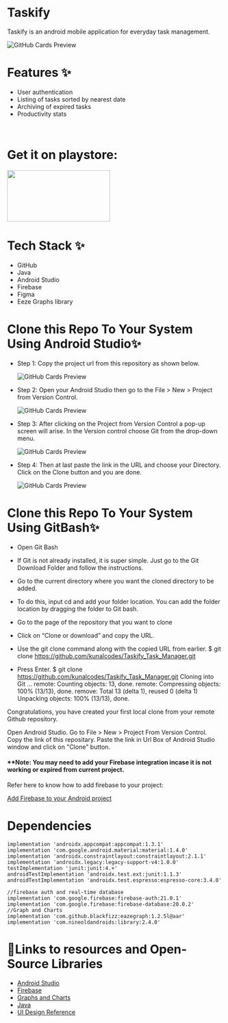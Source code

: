 # Taskify

Taskify is an android mobile application for everyday task management.



 ![GitHub Cards Preview](https://github.com/kunalcodes/Taskify_Task_Manager/blob/main/Taskify/app/src/main/res/drawable/github_project_image_taskify.jpg)



# Features ✨
* User authentication
* Listing of tasks sorted by nearest date
* Archiving of expired tasks
* Productivity stats

<br/>


# Get it on playstore:


<a href="https://play.google.com/store/apps/details?id=kunal.project.taskify" title="Playstore" target="_blank"><img height="120" width="240" src="https://data.ibtimes.sg/en/full/12247/google-play-store-8-1-73-apk.png"></a>


<!-- 
# Links 
* Blog-Post :-  -->

# Tech Stack ✨

* GitHub
* Java
* Android Studio
* Firebase
* Figma
* Eeze Graphs library


# Clone this Repo To Your System Using Android Studio✨

* Step 1: Copy the project url from this repository as shown below.


  ![GitHub Cards Preview](https://media.geeksforgeeks.org/wp-content/uploads/20201103234355/Clone1.png)
  
  
* Step 2: Open your Android Studio then go to the File > New > Project from Version Control.


  ![GitHub Cards Preview](https://media.geeksforgeeks.org/wp-content/uploads/20201103235112/Clone2.png)
  
  
* Step 3: After clicking on the Project from Version Control a pop-up screen will arise. In the Version control choose Git from the drop-down menu.


  ![GitHub Cards Preview](https://media.geeksforgeeks.org/wp-content/uploads/20201103235114/Clone3.png)
  
  
* Step 4: Then at last paste the link in the URL and choose your Directory. Click on the Clone button and you are done.


  ![GitHub Cards Preview](https://media.geeksforgeeks.org/wp-content/uploads/20201103235115/Clone4.png)
  

# Clone this Repo To Your System Using GitBash✨

* Open Git Bash

* If Git is not already installed, it is super simple. Just go to the Git Download Folder and follow the instructions.

* Go to the current directory where you want the cloned directory to be added.

* To do this, input cd and add your folder location. You can add the folder location by dragging the folder to Git bash.

* Go to the page of the repository that you want to clone

* Click on “Clone or download” and copy the URL.

* Use the git clone command along with the copied URL from earlier. $ git clone https://github.com/kunalcodes/Taskify_Task_Manager.git

* Press Enter. $ git clone https://github.com/kunalcodes/Taskify_Task_Manager.git Cloning into Git … remote: Counting objects: 13, done. remote: Compressing objects: 100% (13/13), done. remove: Total 13 (delta 1), reused 0 (delta 1) Unpacking objects: 100% (13/13), done.

Congratulations, you have created your first local clone from your remote Github repository.

Open Android Studio. Go to File > New > Project From Version Control. Copy the link of this repositary. Paste the link in Url Box of Android Studio window and click on "Clone" button.

 #### **Note: You may need to add your Firebase integration incase it is not working or expired from current project.
 
 Refer here to know how to add firebase to your project:

 [Add Firebase to your Android project](https://firebase.google.com/docs/android/setup)


# Dependencies 

    implementation 'androidx.appcompat:appcompat:1.3.1'
    implementation 'com.google.android.material:material:1.4.0'
    implementation 'androidx.constraintlayout:constraintlayout:2.1.1'
    implementation 'androidx.legacy:legacy-support-v4:1.0.0'
    testImplementation 'junit:junit:4.+'
    androidTestImplementation 'androidx.test.ext:junit:1.1.3'
    androidTestImplementation 'androidx.test.espresso:espresso-core:3.4.0'

    //firebase auth and real-time database
    implementation 'com.google.firebase:firebase-auth:21.0.1'
    implementation 'com.google.firebase:firebase-database:20.0.2'
    //Graph and Charts
    implementation 'com.github.blackfizz:eazegraph:1.2.5l@aar'
    implementation 'com.nineoldandroids:library:2.4.0'
<!-- 
# Lessons Learnt📚 -->

# 🔗Links to resources and Open-Source Libraries


* [Android Studio](https://developer.android.com/studio?gclsrc=aw.ds&gclid=EAIaIQobChMI3MPrr7bC9AIVEA4rCh1cBA5PEAAYASAAEgJR7_D_BwE)
* [Firebase](https://firebase.google.com/docs/auth)
* [Graphs and Charts](https://github.com/blackfizz/EazeGraph)
* [Java](https://www.oracle.com/java/technologies/downloads/)
* [UI Design Reference](https://www.figma.com/file/u1s7eOznRSbGTGY5kEs2tz/Task-Management-App)
